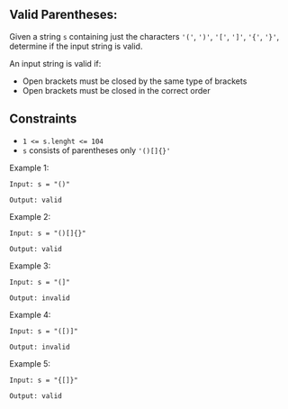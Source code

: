 ## Valid Parentheses:

Given a string `s` containing just the characters `'('`, `')'`, `'['`, `']'`, `'{'`, `'}'`, determine if the input string is valid.

An input string is valid if:

- Open brackets must be closed by the same type of brackets
- Open brackets must be closed in the correct order

## Constraints

- `1 <= s.lenght <= 104`
- `s` consists of parentheses only `'()[]{}'`

Example 1:

`Input: s = "()"`

`Output: valid`

Example 2:

`Input: s = "()[]{}"`

`Output: valid`

Example 3:

`Input: s = "(]"`

`Output: invalid`

Example 4:

`Input: s = "([)]"`

`Output: invalid`

Example 5:

`Input: s = "{[]}"`

`Output: valid`
